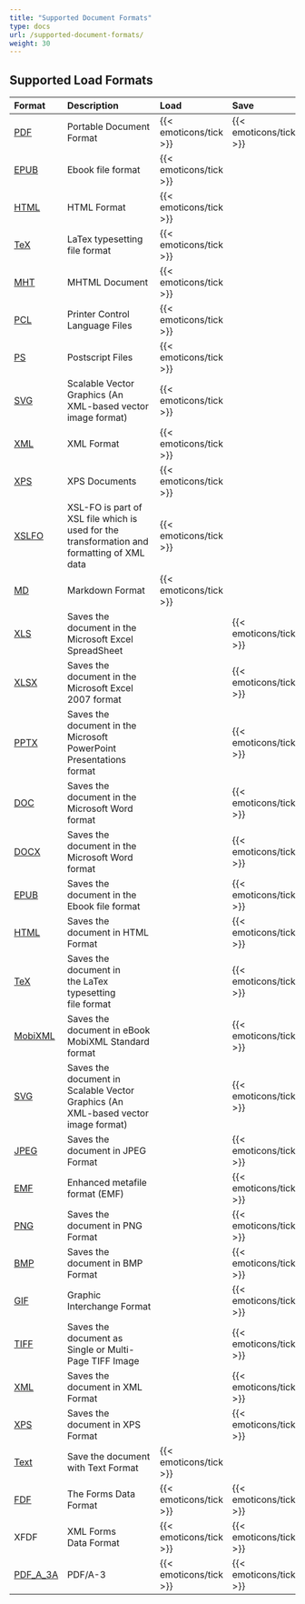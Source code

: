 ```yaml
---
title: "Supported Document Formats"
type: docs
url: /supported-document-formats/
weight: 30
---
```


## **Supported Load Formats**

|**Format**|**Description**|**Load**|**Save**|
| :- | :- | :- | :- |
|[PDF](https://wiki.fileformat.com/view/pdf/)|Portable Document Format|{{< emoticons/tick >}}|{{< emoticons/tick >}} |
|[EPUB](https://docs.fileformat.com/epub/)|Ebook file format|{{< emoticons/tick >}}| |
|[HTML](https://wiki.fileformat.com/web/html/)|HTML Format|{{< emoticons/tick >}}| |
|[TeX](https://wiki.fileformat.com/page-description-language/tex/)|LaTex typesetting file format|{{< emoticons/tick >}}| |
|[MHT](https://wiki.fileformat.com/web/mhtml/)|MHTML Document|{{< emoticons/tick >}}| |
|[PCL](https://wiki.fileformat.com/page-description-language/pcl/)|Printer Control Language Files|{{< emoticons/tick >}}| |
|[PS](https://wiki.fileformat.com/page-description-language/ps/)|Postscript Files|{{< emoticons/tick >}}| |
|[SVG](https://wiki.fileformat.com/page-description-language/svg/)|Scalable Vector Graphics (An XML-based vector image format)|{{< emoticons/tick >}}| |
|[XML](https://wiki.fileformat.com/web/xml/)|XML Format|{{< emoticons/tick >}}| |
|[XPS](https://wiki.fileformat.com/page-description-language/xps/)|XPS Documents|{{< emoticons/tick >}}| |
|[XSLFO](https://wiki.fileformat.com/page-description-language/xslfo/)|XSL-FO is part of XSL file which is used for the transformation and formatting of XML data|{{< emoticons/tick >}}| |
|[MD](https://wiki.fileformat.com/specification/word-processing/md/)|Markdown Format|{{< emoticons/tick >}}| |
|[XLS](https://wiki.fileformat.com/spreadsheet/xls/)|Saves the document in the Microsoft Excel SpreadSheet| |{{< emoticons/tick >}}|
|[XLSX](https://wiki.fileformat.com/spreadsheet/xlsx/)|Saves the document in the Microsoft Excel 2007 format| |{{< emoticons/tick >}}|
|[PPTX](https://wiki.fileformat.com/presentation/pptx/)|Saves the document in the Microsoft PowerPoint Presentations format| |{{< emoticons/tick >}}|
|[DOC](https://wiki.fileformat.com/word-processing/doc/)|Saves the document in the Microsoft Word format| |{{< emoticons/tick >}}|
|[DOCX](https://wiki.fileformat.com/specification/word-processing/docx/)|Saves the document in the Microsoft Word format| |{{< emoticons/tick >}}|
|[EPUB](https://wiki.fileformat.com/ebook/epub/)|Saves the document in the Ebook file format| |{{< emoticons/tick >}}|
|[HTML](https://wiki.fileformat.com/web/html/)|Saves the document in HTML Format| |{{< emoticons/tick >}}|
|[TeX](https://wiki.fileformat.com/page-description-language/tex/)|Saves the document in the LaTex typesetting file format| |{{< emoticons/tick >}}|
|[MobiXML](https://wiki.fileformat.com/ebook/mobi/)|Saves the document in eBook MobiXML Standard format| |{{< emoticons/tick >}}|
|[SVG](https://wiki.fileformat.com/page-description-language/svg/)|Saves the document in Scalable Vector Graphics (An XML-based vector image format)| |{{< emoticons/tick >}}|
|[JPEG](https://wiki.fileformat.com/image/jpeg/)|Saves the document in JPEG Format| |{{< emoticons/tick >}}|
|[EMF](https://wiki.fileformat.com/image/emf/)|Enhanced metafile format (EMF)| |{{< emoticons/tick >}}|
|[PNG](https://wiki.fileformat.com/image/png/)|Saves the document in PNG Format| |{{< emoticons/tick >}}|
|[BMP](https://wiki.fileformat.com/image/bmp/)|Saves the document in BMP Format| |{{< emoticons/tick >}}|
|[GIF](https://wiki.fileformat.com/image/gif/)|Graphic Interchange Format| |{{< emoticons/tick >}}|
|[TIFF](https://wiki.fileformat.com/image/tiff/)|Saves the document as Single or Multi-Page TIFF Image| |{{< emoticons/tick >}}|
|[XML](https://wiki.fileformat.com/web/xml/)|Saves the document in XML Format| |{{< emoticons/tick >}}|
|[XPS](https://wiki.fileformat.com/page-description-language/xps/)|Saves the document in XPS Format| |{{< emoticons/tick >}}|
|[Text](https://wiki.fileformat.com/specification/word-processing/txt/)|Save the document with Text Format|{{< emoticons/tick >}}| |
|[FDF](https://en.wikipedia.org/wiki/PDF#Forms_Data_Format_.28FDF.29)|The Forms Data Format |{{< emoticons/tick >}}|{{< emoticons/tick >}}|
|XFDF|XML Forms Data Format|{{< emoticons/tick >}}|{{< emoticons/tick >}}|
|[PDF_A_3A](https://docs.fileformat.com/pdf/a/)|PDF/A-3|{{< emoticons/tick >}}|{{< emoticons/tick >}}|



